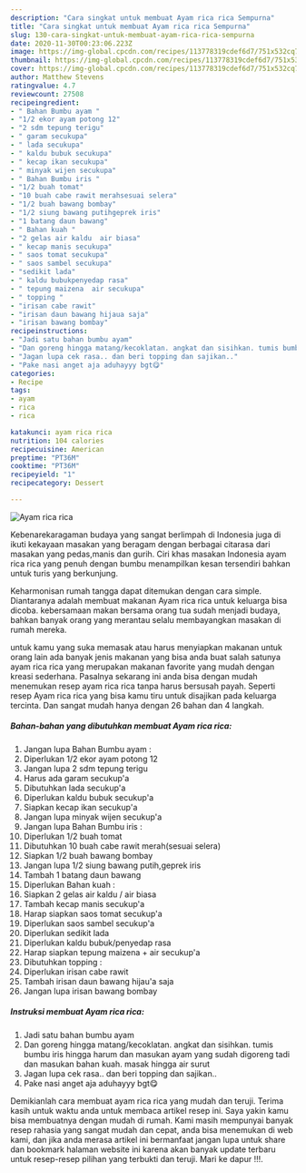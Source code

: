 ```yaml
---
description: "Cara singkat untuk membuat Ayam rica rica Sempurna"
title: "Cara singkat untuk membuat Ayam rica rica Sempurna"
slug: 130-cara-singkat-untuk-membuat-ayam-rica-rica-sempurna
date: 2020-11-30T00:23:06.223Z
image: https://img-global.cpcdn.com/recipes/113778319cdef6d7/751x532cq70/ayam-rica-rica-foto-resep-utama.jpg
thumbnail: https://img-global.cpcdn.com/recipes/113778319cdef6d7/751x532cq70/ayam-rica-rica-foto-resep-utama.jpg
cover: https://img-global.cpcdn.com/recipes/113778319cdef6d7/751x532cq70/ayam-rica-rica-foto-resep-utama.jpg
author: Matthew Stevens
ratingvalue: 4.7
reviewcount: 27508
recipeingredient:
- " Bahan Bumbu ayam "
- "1/2 ekor ayam potong 12"
- "2 sdm tepung terigu"
- " garam secukupa"
- " lada secukupa"
- " kaldu bubuk secukupa"
- " kecap ikan secukupa"
- " minyak wijen secukupa"
- " Bahan Bumbu iris "
- "1/2 buah tomat"
- "10 buah cabe rawit merahsesuai selera"
- "1/2 buah bawang bombay"
- "1/2 siung bawang putihgeprek iris"
- "1 batang daun bawang"
- " Bahan kuah "
- "2 gelas air kaldu  air biasa"
- " kecap manis secukupa"
- " saos tomat secukupa"
- " saos sambel secukupa"
- "sedikit lada"
- " kaldu bubukpenyedap rasa"
- " tepung maizena  air secukupa"
- " topping "
- "irisan cabe rawit"
- "irisan daun bawang hijaua saja"
- "irisan bawang bombay"
recipeinstructions:
- "Jadi satu bahan bumbu ayam"
- "Dan goreng hingga matang/kecoklatan. angkat dan sisihkan. tumis bumbu iris hingga harum dan masukan ayam yang sudah digoreng tadi dan masukan bahan kuah. masak hingga air surut"
- "Jagan lupa cek rasa.. dan beri topping dan sajikan.."
- "Pake nasi anget aja aduhayyy bgt😋"
categories:
- Recipe
tags:
- ayam
- rica
- rica

katakunci: ayam rica rica 
nutrition: 104 calories
recipecuisine: American
preptime: "PT36M"
cooktime: "PT36M"
recipeyield: "1"
recipecategory: Dessert

---
```



![Ayam rica rica](https://img-global.cpcdn.com/recipes/113778319cdef6d7/751x532cq70/ayam-rica-rica-foto-resep-utama.jpg)

Kebenarekaragaman budaya yang sangat berlimpah di Indonesia juga di ikuti kekayaan masakan yang beragam dengan berbagai citarasa dari masakan yang pedas,manis dan gurih. Ciri khas masakan Indonesia ayam rica rica yang penuh dengan bumbu menampilkan kesan tersendiri bahkan untuk turis yang berkunjung.


Keharmonisan rumah tangga dapat ditemukan dengan cara simple. Diantaranya adalah membuat makanan Ayam rica rica untuk keluarga bisa dicoba. kebersamaan makan bersama orang tua sudah menjadi budaya, bahkan banyak orang yang merantau selalu membayangkan masakan di rumah mereka.



untuk kamu yang suka memasak atau harus menyiapkan makanan untuk orang lain ada banyak jenis makanan yang bisa anda buat salah satunya ayam rica rica yang merupakan makanan favorite yang mudah dengan kreasi sederhana. Pasalnya sekarang ini anda bisa dengan mudah menemukan resep ayam rica rica tanpa harus bersusah payah.
Seperti resep Ayam rica rica yang bisa kamu tiru untuk disajikan pada keluarga tercinta. Dan sangat mudah hanya dengan 26 bahan dan 4 langkah.


<!--inarticleads1-->

##### Bahan-bahan yang dibutuhkan membuat Ayam rica rica:

1. Jangan lupa  Bahan Bumbu ayam :
1. Diperlukan 1/2 ekor ayam potong 12
1. Jangan lupa 2 sdm tepung terigu
1. Harus ada  garam secukup&#39;a
1. Dibutuhkan  lada secukup&#39;a
1. Diperlukan  kaldu bubuk secukup&#39;a
1. Siapkan  kecap ikan secukup&#39;a
1. Jangan lupa  minyak wijen secukup&#39;a
1. Jangan lupa  Bahan Bumbu iris :
1. Diperlukan 1/2 buah tomat
1. Dibutuhkan 10 buah cabe rawit merah(sesuai selera)
1. Siapkan 1/2 buah bawang bombay
1. Jangan lupa 1/2 siung bawang putih,geprek iris
1. Tambah 1 batang daun bawang
1. Diperlukan  Bahan kuah :
1. Siapkan 2 gelas air kaldu / air biasa
1. Tambah  kecap manis secukup&#39;a
1. Harap siapkan  saos tomat secukup&#39;a
1. Diperlukan  saos sambel secukup&#39;a
1. Diperlukan sedikit lada
1. Diperlukan  kaldu bubuk/penyedap rasa
1. Harap siapkan  tepung maizena + air secukup&#39;a
1. Dibutuhkan  topping :
1. Diperlukan irisan cabe rawit
1. Tambah irisan daun bawang hijau&#39;a saja
1. Jangan lupa irisan bawang bombay




<!--inarticleads2-->

##### Instruksi membuat  Ayam rica rica:

1. Jadi satu bahan bumbu ayam
1. Dan goreng hingga matang/kecoklatan. angkat dan sisihkan. tumis bumbu iris hingga harum dan masukan ayam yang sudah digoreng tadi dan masukan bahan kuah. masak hingga air surut
1. Jagan lupa cek rasa.. dan beri topping dan sajikan..
1. Pake nasi anget aja aduhayyy bgt😋




Demikianlah cara membuat ayam rica rica yang mudah dan teruji. Terima kasih untuk waktu anda untuk membaca artikel resep ini. Saya yakin kamu bisa membuatnya dengan mudah di rumah. Kami masih mempunyai banyak resep rahasia yang sangat mudah dan cepat, anda bisa menemukan di web kami, dan jika anda merasa artikel ini bermanfaat jangan lupa untuk share dan bookmark halaman website ini karena akan banyak update terbaru untuk resep-resep pilihan yang terbukti dan teruji. Mari ke dapur !!!. 
